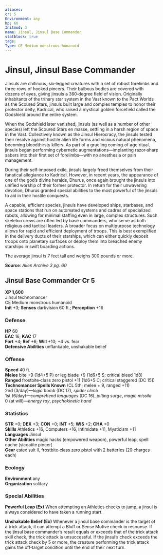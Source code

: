 ```yaml
---
aliases: 
cr: 5
Environment: any
hp: 60
Initmod: 3
name: Jinsul, Jinsul Base Commander
statblock: true
tags: 
Type: CE Medium monstrous humanoid
---
```


# Jinsul, Jinsul Base Commander

Jinsuls are chitinous, six‑legged creatures with a set of robust forelimbs and three rows of hooked pincers. Their bulbous bodies are covered with dozens of eyes, giving jinsuls a 360‑degree field of vision. Originally inhabitants of the trinary star system in the Vast known to the Pact Worlds as the Scoured Stars, jinsuls built large and complex temples to honor their protector deity, Kadrical, who raised a mystical golden forcefield called the Godshield around the entire system.

When the Godshield later vanished, jinsuls (as well as a number of other species) left the Scoured Stars en masse, settling in a harsh region of space in the Vast. Collectively known as the Jinsul Hierocracy, the jinsuls tested their resolve against hostile alien life forms and vicious natural phenomena, becoming bloodthirsty killers. As part of a grueling coming‑of‑age ritual, jinsuls began performing cybernetic augmentations—implanting razor‑sharp sabers into their first set of forelimbs—with no anesthesia or pain management.

During their self‑imposed exile, jinsuls largely freed themselves from their fanatical allegiance to Kadrical. However, in recent years, the appearance of one of the god’s divine heralds, Dhurus, once again brought the jinsuls into unified worship of their former protector. In return for their unwavering devotion, Dhurus granted special abilities to the most powerful of the jinsuls to aid in their hostile conquests.

A capable, efficient species, jinsuls have developed ships, starbases, and space stations that run on automated systems and cadres of specialized robots, allowing for minimal staffing even in large, complex structures. Such skeleton crews are often led by base commanders, who serve as both religious and tactical leaders. A broader focus on multipurpose technology allows for rapid and efficient deployment of troops. This is best exemplified in the delivery ducts of their starships, which can either quickly deposit troops onto planetary surfaces or deploy them into breached enemy starships in swift boarding actions.

The average jinsul is 7 feet tall and weighs 300 pounds or more.

**Source**:  _Alien Archive 3 pg. 60_

## Jinsul Base Commander Cr 5

**XP 1,600**  
Jinsul technomancer  
CE Medium monstrous humanoid  
**Init** +3; **Senses** darkvision 60 ft.; **Perception** +16  

### Defense

**HP** 60  
**EAC** 16; **KAC** 17  
**Fort** +4; **Ref** +6; **Will** +10; +4 vs. fear  
**Defensive Abilities** unflankable, unshakable belief  

### Offense

**Speed** 40 ft.  
**Melee** bite +9 (1d4+5 P) or leg blade +9 (1d6+5 S; critical bleed 1d8)  
**Ranged** frostbite‑class zero pistol +11 (1d6+5 C; critical staggered \[DC 15\])  
**Technomancer Spells Known** (CL 5th; melee + 9, ranged +11)  
2nd (3/day)—_logic bomb_ (DC 17), _spider climb_  
1st (6/day)—_comprehend languages_ (DC 16), _jolting surge_, _magic missile_  
0 (at will)—_energy ray_, _psychokinetic hand_

### Statistics

**STR** +0; **DEX** +3; **CON** +0; **INT** +5; **WIS** +2; **CHA** +0  
**Skills** Athletics +16, Computers +16, Intimidate +11, Mysticism +11  
**Languages** Jinsul  
**Other Abilities** magic hacks (empowered weapon), powerful leap, spell cache (siccatite pincer)  
**Gear** estex suit II, frostbite‑class zero pistol with 2 batteries (20 charges each)

### Ecology

**Environment** any  
**Organization** solitary

### Special Abilities

**Powerful Leap (Ex)** When attempting an Athletics checks to jump, a jinsul is always considered to have taken a running start.

**Unshakable Belief (Ex)** Whenever a jinsul base commander is the target of a trick attack, it can attempt a Bluff or Sense Motive check in response. If the jinsul base commander’s result equals or exceeds that of the trick attack skill check, the trick attack is unsuccessful. If the jinsul’s check exceeds the trick attack check by 5 or more, the creature performing the trick attack gains the off‑target condition until the end of their next turn.
